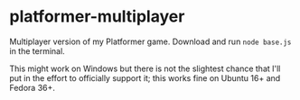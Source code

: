 # platformer-multiplayer
Multiplayer version of my Platformer game. Download and run `node base.js` in the terminal.


This might work on Windows but there is not the slightest chance that I'll put in the effort to officially support it; this works fine on Ubuntu 16+ and Fedora 36+.
